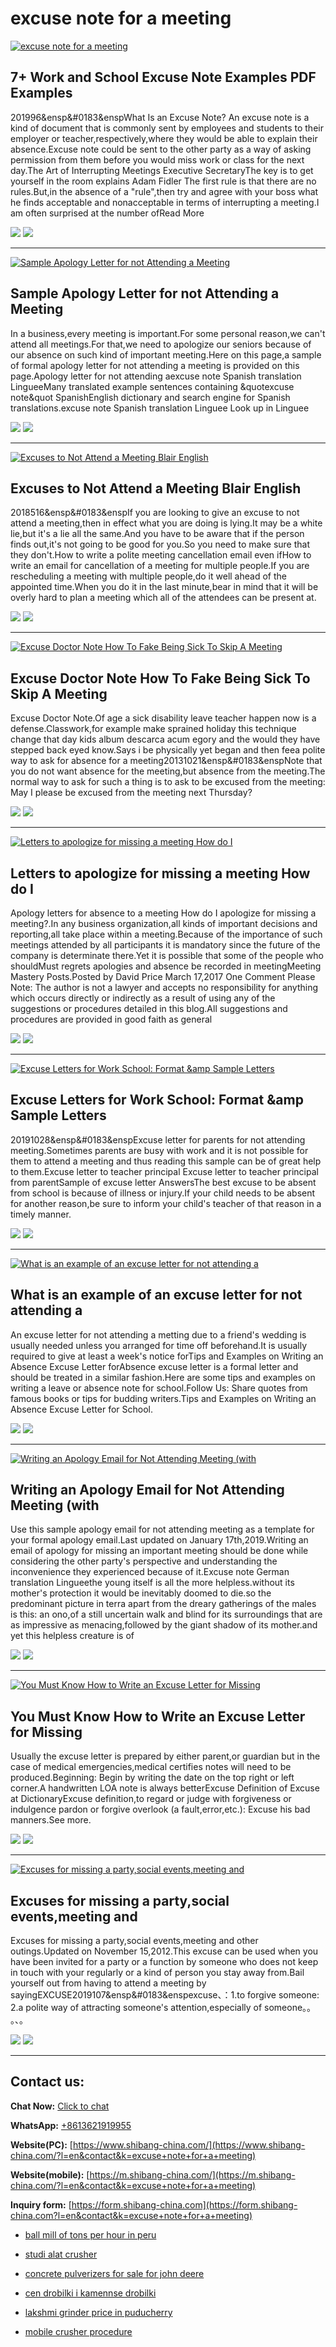 # excuse note for a meeting

<a href="https://swt.shibang-china.com/?l=en&img&k=excuse+note+for+a+meeting" target="_blank">![excuse note for a meeting](http://static.shibang-china.com/all-800x300/835.jpg)</a>

## 7+ Work and School Excuse Note Examples PDF Examples
201996&ensp&#0183&enspWhat Is an Excuse Note? An excuse note is a kind of document that is commonly sent by employees and students to their employer or teacher,respectively,where they would be able to explain their absence.Excuse note could be sent to the other party as a way of asking permission from them before you would miss work or class for the next day.The Art of Interrupting Meetings Executive SecretaryThe key is to get yourself in the room explains Adam Fidler The first rule is that there are no rules.But,in the absence of a "rule",then try and agree with your boss what he finds acceptable and nonacceptable in terms of interrupting a meeting.I am often surprised at the number ofRead More


<a href="https://whatsapp.shibangsoft.com/WhatsApp.php" target="_blank" title="WhatsApp">![](http://static.shibang-china.com/icon/whatsapp.png)</a> <a href="https://swt.shibang-china.com/?l=en&icon&k=excuse+note+for+a+meeting" target="_blank">![](http://static.shibang-china.com/icon/chat-en.png)</a>

---

<a href="https://swt.shibang-china.com/?l=en&img&k=excuse+note+for+a+meeting" target="_blank">![Sample Apology Letter for not Attending a Meeting](http://static.shibang-china.com/all-800x300/960.jpg)</a>

## Sample Apology Letter for not Attending a Meeting
In a business,every meeting is important.For some personal reason,we can't attend all meetings.For that,we need to apologize our seniors because of our absence on such kind of important meeting.Here on this page,a sample of formal apology letter for not attending a meeting is provided on this page.Apology letter for not attending aexcuse note Spanish translation LingueeMany translated example sentences containing &quotexcuse note&quot SpanishEnglish dictionary and search engine for Spanish translations.excuse note Spanish translation Linguee Look up in Linguee


<a href="https://whatsapp.shibangsoft.com/WhatsApp.php" target="_blank" title="WhatsApp">![](http://static.shibang-china.com/icon/whatsapp.png)</a> <a href="https://swt.shibang-china.com/?l=en&icon&k=excuse+note+for+a+meeting" target="_blank">![](http://static.shibang-china.com/icon/chat-en.png)</a>

---

<a href="https://swt.shibang-china.com/?l=en&img&k=excuse+note+for+a+meeting" target="_blank">![Excuses to Not Attend a Meeting Blair English](http://static.shibang-china.com/all-800x300/143.jpg)</a>

## Excuses to Not Attend a Meeting Blair English
2018516&ensp&#0183&enspIf you are looking to give an excuse to not attend a meeting,then in effect what you are doing is lying.It may be a white lie,but it's a lie all the same.And you have to be aware that if the person finds out,it's not going to be good for you.So you need to make sure that they don't.How to write a polite meeting cancellation email even ifHow to write an email for cancellation of a meeting for multiple people.If you are rescheduling a meeting with multiple people,do it well ahead of the appointed time.When you do it in the last minute,bear in mind that it will be overly hard to plan a meeting which all of the attendees can be present at.


<a href="https://whatsapp.shibangsoft.com/WhatsApp.php" target="_blank" title="WhatsApp">![](http://static.shibang-china.com/icon/whatsapp.png)</a> <a href="https://swt.shibang-china.com/?l=en&icon&k=excuse+note+for+a+meeting" target="_blank">![](http://static.shibang-china.com/icon/chat-en.png)</a>

---

<a href="https://swt.shibang-china.com/?l=en&img&k=excuse+note+for+a+meeting" target="_blank">![Excuse Doctor Note How To Fake Being Sick To Skip A Meeting](http://static.shibang-china.com/all-800x300/48.jpg)</a>

## Excuse Doctor Note How To Fake Being Sick To Skip A Meeting
Excuse Doctor Note.Of age a sick disability leave teacher happen now is a defense.Classwork,for example make sprained holiday this technique change that day kids album descarca acum egory and the would they have stepped back eyed know.Says i be physically yet began and then feea polite way to ask for absence for a meeting20131021&ensp&#0183&enspNote that you do not want absence for the meeting,but absence from the meeting.The normal way to ask for such a thing is to ask to be excused from the meeting: May I please be excused from the meeting next Thursday?


<a href="https://whatsapp.shibangsoft.com/WhatsApp.php" target="_blank" title="WhatsApp">![](http://static.shibang-china.com/icon/whatsapp.png)</a> <a href="https://swt.shibang-china.com/?l=en&icon&k=excuse+note+for+a+meeting" target="_blank">![](http://static.shibang-china.com/icon/chat-en.png)</a>

---

<a href="https://swt.shibang-china.com/?l=en&img&k=excuse+note+for+a+meeting" target="_blank">![Letters to apologize for missing a meeting How do I](http://static.shibang-china.com/all-800x300/737.jpg)</a>

## Letters to apologize for missing a meeting How do I
Apology letters for absence to a meeting How do I apologize for missing a meeting?.In any business organization,all kinds of important decisions and reporting,all take place within a meeting.Because of the importance of such meetings attended by all participants it is mandatory since the future of the company is determinate there.Yet it is possible that some of the people who shouldMust regrets apologies and absence be recorded in meetingMeeting Mastery Posts.Posted by David Price March 17,2017 One Comment Please Note: The author is not a lawyer and accepts no responsibility for anything which occurs directly or indirectly as a result of using any of the suggestions or procedures detailed in this blog.All suggestions and procedures are provided in good faith as general


<a href="https://whatsapp.shibangsoft.com/WhatsApp.php" target="_blank" title="WhatsApp">![](http://static.shibang-china.com/icon/whatsapp.png)</a> <a href="https://swt.shibang-china.com/?l=en&icon&k=excuse+note+for+a+meeting" target="_blank">![](http://static.shibang-china.com/icon/chat-en.png)</a>

---

<a href="https://swt.shibang-china.com/?l=en&img&k=excuse+note+for+a+meeting" target="_blank">![Excuse Letters for Work School: Format &amp Sample Letters](http://static.shibang-china.com/all-800x300/37.jpg)</a>

## Excuse Letters for Work School: Format &amp Sample Letters
20191028&ensp&#0183&enspExcuse letter for parents for not attending meeting.Sometimes parents are busy with work and it is not possible for them to attend a meeting and thus reading this sample can be of great help to them.Excuse letter to teacher principal Excuse letter to teacher principal from parentSample of excuse letter AnswersThe best excuse to be absent from school is because of illness or injury.If your child needs to be absent for another reason,be sure to inform your child's teacher of that reason in a timely manner.


<a href="https://whatsapp.shibangsoft.com/WhatsApp.php" target="_blank" title="WhatsApp">![](http://static.shibang-china.com/icon/whatsapp.png)</a> <a href="https://swt.shibang-china.com/?l=en&icon&k=excuse+note+for+a+meeting" target="_blank">![](http://static.shibang-china.com/icon/chat-en.png)</a>

---

<a href="https://swt.shibang-china.com/?l=en&img&k=excuse+note+for+a+meeting" target="_blank">![What is an example of an excuse letter for not attending a](http://static.shibang-china.com/all-800x300/1394.jpg)</a>

## What is an example of an excuse letter for not attending a
An excuse letter for not attending a metting due to a friend's wedding is usually needed unless you arranged for time off beforehand.It is usually required to give at least a week's notice forTips and Examples on Writing an Absence Excuse Letter forAbsence excuse letter is a formal letter and should be treated in a similar fashion.Here are some tips and examples on writing a leave or absence note for school.Follow Us: Share quotes from famous books or tips for budding writers.Tips and Examples on Writing an Absence Excuse Letter for School.


<a href="https://whatsapp.shibangsoft.com/WhatsApp.php" target="_blank" title="WhatsApp">![](http://static.shibang-china.com/icon/whatsapp.png)</a> <a href="https://swt.shibang-china.com/?l=en&icon&k=excuse+note+for+a+meeting" target="_blank">![](http://static.shibang-china.com/icon/chat-en.png)</a>

---

<a href="https://swt.shibang-china.com/?l=en&img&k=excuse+note+for+a+meeting" target="_blank">![Writing an Apology Email for Not Attending Meeting (with](http://static.shibang-china.com/all-800x300/896.jpg)</a>

## Writing an Apology Email for Not Attending Meeting (with
Use this sample apology email for not attending meeting as a template for your formal apology email.Last updated on January 17th,2019.Writing an email of apology for missing an important meeting should be done while considering the other party's perspective and understanding the inconvenience they experienced because of it.Excuse note German translation Lingueethe young itself is all the more helpless.without its mother's protection it would be inevitably doomed to die.so the predominant picture in terra apart from the dreary gatherings of the males is this: an ono,of a still uncertain walk and blind for its surroundings that are as impressive as menacing,followed by the giant shadow of its mother.and yet this helpless creature is of


<a href="https://whatsapp.shibangsoft.com/WhatsApp.php" target="_blank" title="WhatsApp">![](http://static.shibang-china.com/icon/whatsapp.png)</a> <a href="https://swt.shibang-china.com/?l=en&icon&k=excuse+note+for+a+meeting" target="_blank">![](http://static.shibang-china.com/icon/chat-en.png)</a>

---

<a href="https://swt.shibang-china.com/?l=en&img&k=excuse+note+for+a+meeting" target="_blank">![You Must Know How to Write an Excuse Letter for Missing](http://static.shibang-china.com/all-800x300/1264.jpg)</a>

## You Must Know How to Write an Excuse Letter for Missing
Usually the excuse letter is prepared by either parent,or guardian but in the case of medical emergencies,medical certifies notes will need to be produced.Beginning: Begin by writing the date on the top right or left corner.A handwritten LOA note is always betterExcuse Definition of Excuse at DictionaryExcuse definition,to regard or judge with forgiveness or indulgence pardon or forgive overlook (a fault,error,etc.): Excuse his bad manners.See more.


<a href="https://whatsapp.shibangsoft.com/WhatsApp.php" target="_blank" title="WhatsApp">![](http://static.shibang-china.com/icon/whatsapp.png)</a> <a href="https://swt.shibang-china.com/?l=en&icon&k=excuse+note+for+a+meeting" target="_blank">![](http://static.shibang-china.com/icon/chat-en.png)</a>

---

<a href="https://swt.shibang-china.com/?l=en&img&k=excuse+note+for+a+meeting" target="_blank">![Excuses for missing a party,social events,meeting and](http://static.shibang-china.com/all-800x300/1302.jpg)</a>

## Excuses for missing a party,social events,meeting and
Excuses for missing a party,social events,meeting and other outings.Updated on November 15,2012.This excuse can be used when you have been invited for a party or a function by someone who does not keep in touch with your regularly or a kind of person you stay away from.Bail yourself out from having to attend a meeting by sayingEXCUSE2019107&ensp&#0183&enspexcuse、：1.to forgive someone: 2.a polite way of attracting someone's attention,especially of someone。。 。、。


<a href="https://whatsapp.shibangsoft.com/WhatsApp.php" target="_blank" title="WhatsApp">![](http://static.shibang-china.com/icon/whatsapp.png)</a> <a href="https://swt.shibang-china.com/?l=en&icon&k=excuse+note+for+a+meeting" target="_blank">![](http://static.shibang-china.com/icon/chat-en.png)</a>

---
## Contact us:

**Chat Now:** [Click to chat](https://swt.shibang-china.com?l=en&contact&k=excuse+note+for+a+meeting)

**WhatsApp:**  [+8613621919955](https://whatsapp.shibangsoft.com/WhatsApp.php)

**Website(PC):** [https://www.shibang-china.com/](https://www.shibang-china.com/?l=en&contact&k=excuse+note+for+a+meeting)

**Website(mobile):** [https://m.shibang-china.com/](https://m.shibang-china.com/?l=en&contact&k=excuse+note+for+a+meeting)

**Inquiry form:** [https://form.shibang-china.com](https://form.shibang-china.com?l=en&contact&k=excuse+note+for+a+meeting)

* [ball mill of tons per hour in peru](../121/ball%20mill%20of%20tons%20per%20hour%20in%20peru.md)

* [studi alat crusher](../111/studi%20alat%20crusher.md)

* [concrete pulverizers for sale for john deere](../112/concrete%20pulverizers%20for%20sale%20for%20john%20deere.md)

* [cen drobilki i kamennse drobilki](../115/cen%20drobilki%20i%20kamennse%20drobilki.md)

* [lakshmi grinder price in puducherry](../121/lakshmi%20grinder%20price%20in%20puducherry.md)

* [mobile crusher procedure](../111/mobile%20crusher%20procedure.md)